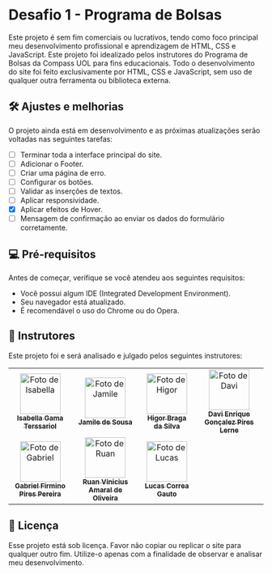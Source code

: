 # Desafio 1 - Programa de Bolsas

Este projeto é sem fim comerciais ou lucrativos, tendo como foco principal meu desenvolvimento profissional e aprendizagem de HTML, CSS e JavaScript. Este projeto foi idealizado pelos instrutores do Programa de Bolsas da Compass UOL para fins educacionais.
Todo o desenvolvimento do site foi feito exclusivamente por HTML, CSS e JavaScript, sem uso de qualquer outra ferramenta ou biblioteca externa.

## 🛠 Ajustes e melhorias

O projeto ainda está em desenvolvimento e as próximas atualizações serão voltadas nas seguintes tarefas:

- [ ] Terminar toda a interface principal do site.
- [ ] Adicionar o Footer.
- [ ] Criar uma página de erro.
- [ ] Configurar os botões.
- [ ] Validar as inserções de textos.
- [ ] Aplicar responsividade.
- [x] Aplicar efeitos de Hover.
- [ ] Mensagem de confirmação ao enviar os dados do formulário corretamente.

## 💻 Pré-requisitos

Antes de começar, verifique se você atendeu aos seguintes requisitos:

- Você possui algum IDE (Integrated Development Environment).
- Seu navegador está atualizado.
- É recomendável o uso do Chrome ou do Opera.

## 🤝 Instrutores

Este projeto foi e será analisado e julgado pelos seguintes instrutores:

<table>
  <tr>
    <td align="center">
      <a href="https://www.linkedin.com/in/isabellagamaterssariol/" title="Isabella">
        <img src="https://media.licdn.com/dms/image/D4E03AQGlrSlXDTlSPg/profile-displayphoto-shrink_800_800/0/1684858881309?e=1718841600&v=beta&t=_-BEFoXy6za2rajyYM9XsPeqzsnG1nvvmgyHCdLQhAA" width="80px;" alt="Foto de Isabella"/><br>
        <sub>
          <b>Isabella Gama Terssariol</b>
        </sub>
      </a>
    </td>
    <td align="center">
      <a href="https://www.linkedin.com/in/jamsousa/" title="Jamile">
        <img src="https://media.licdn.com/dms/image/D4D03AQHowyY8CLOOjw/profile-displayphoto-shrink_800_800/0/1707929167941?e=1718841600&v=beta&t=60sc70uYDXXFDqQTYtzN8FUwzlllb1dREh6bvTQDbCs" width="80px;" alt="Foto de Jamile"/><br>
        <sub>
          <b>Jamile de Sousa</b>
        </sub>
      </a>
    </td>
    <td align="center">
      <a href="https://www.linkedin.com/in/higor-braga-99010ba1/" title="Higor">
        <img src="https://media.licdn.com/dms/image/D4D03AQFK7q7gp3IbyA/profile-displayphoto-shrink_800_800/0/1686029784256?e=1718841600&v=beta&t=YngDqt77_45fHHAgu9rqwlSDioF9iLjQYvd8Ba_1mPE" width="80px;" alt="Foto de Higor"/><br>
        <sub>
          <b>Higor Braga da Silva</b>
        </sub>
      </a>
    </td>
     <td align="center">
      <a href="https://www.linkedin.com/in/davi-enrique-lerne/" title="Davi">
        <img src="https://media.licdn.com/dms/image/D4D03AQGimPSlKe5pag/profile-displayphoto-shrink_800_800/0/1711465961039?e=1718841600&v=beta&t=LrZ6ffeyDOH10Fl3aBxLJY9hKN2V6yuf4jykTIhWBF0" width="80px;" alt="Foto de Davi"/><br>
        <sub>
          <b>Davi Enrique Gonçalez Pires Lerne</b>
        </sub>
      </a>
    </td>
    </tr>
    <tr>
       <td align="center">
      <a href="https://www.linkedin.com/in/piresp/" title="Gabriel">
        <img src="https://media.licdn.com/dms/image/D4D03AQHj_8vCi84c1Q/profile-displayphoto-shrink_800_800/0/1669807579645?e=1718841600&v=beta&t=M4t9X9_MOt9nbHzj84KW5Z7cFO6TnEDJ9dKjSEM9QZE" width="80px;" alt="Foto de Gabriel"/><br>
        <sub>
          <b>Gabriel Firmino Pires Pereira</b>
        </sub>
      </a>
    </td>
       <td align="center">
      <a href="https://www.linkedin.com/in/ruan-oliveira-7b0704128/" title="Ruan">
        <img src="https://media.licdn.com/dms/image/D4D03AQEwRxScpbnYtw/profile-displayphoto-shrink_800_800/0/1669754638025?e=1718841600&v=beta&t=jWWG_HBNYygRg5vk5x1VCJAkt0TdezWzN8kR7MO0Ng0" width="80px;" alt="Foto de Ruan"/><br>
        <sub>
          <b>Ruan Vinicius Amaral de Oliveira</b>
        </sub>
      </a>
    </td>
       <td align="center">
      <a href="https://www.linkedin.com/in/devluksgauto/" title="Lucas">
        <img src="https://media.licdn.com/dms/image/D4D03AQF-mzeHojjuPQ/profile-displayphoto-shrink_800_800/0/1678786920311?e=1718841600&v=beta&t=80AEm8u5A7syinHQZPsj8twGyQBLMwH9Y63pKHjpKlM" width="80px;" alt="Foto de Lucas"/><br>
        <sub>
          <b>Lucas Correa Gauto</b>
        </sub>
      </a>
    </td>
  </tr>
</table>

## 📝 Licença

Esse projeto está sob licença. Favor não copiar ou replicar o site para qualquer outro fim. Utilize-o apenas com a finalidade de observar e analisar meu desenvolvimento.
